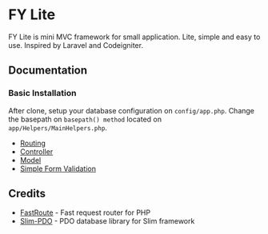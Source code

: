 # FY Lite

FY Lite is mini MVC framework for small application. Lite, simple and easy to use. Inspired by Laravel and Codeigniter.

## Documentation

### Basic Installation
After clone, setup your database configuration on `config/app.php`. Change the basepath on `basepath() method` located on `app/Helpers/MainHelpers.php`.

 * [Routing](https://github.com/biobii/fylite/blob/master/docs/routing.md)
 * [Controller](https://github.com/biobii/fylite/blob/master/docs/controller.md)
 * [Model](https://github.com/biobii/fylite/blob/master/docs/model.md)
 * [Simple Form Validation](https://github.com/biobii/fylite/blob/master/docs/form-validation.md)

## Credits

* [FastRoute](https://github.com/nikic/FastRoute) - Fast request router for PHP
* [Slim-PDO](https://github.com/FaaPz/Slim-PDO) - PDO database library for Slim framework
